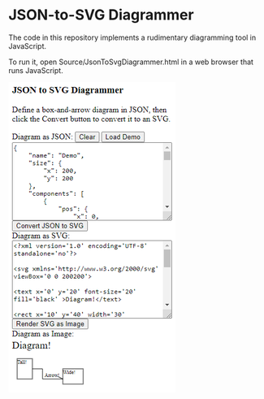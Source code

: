 JSON-to-SVG Diagrammer
======================

The code in this repository implements a rudimentary diagramming tool in JavaScript.

To run it, open Source/JsonToSvgDiagrammer.html in a web browser that runs JavaScript.

<img src="Screenshot.png"></img>
